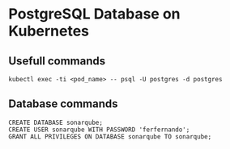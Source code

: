 # PostgreSQL Database on Kubernetes

## Usefull commands

```
kubectl exec -ti <pod_name> -- psql -U postgres -d postgres
```

## Database commands

```
CREATE DATABASE sonarqube;
CREATE USER sonarqube WITH PASSWORD 'ferfernando';
GRANT ALL PRIVILEGES ON DATABASE sonarqube TO sonarqube;
```